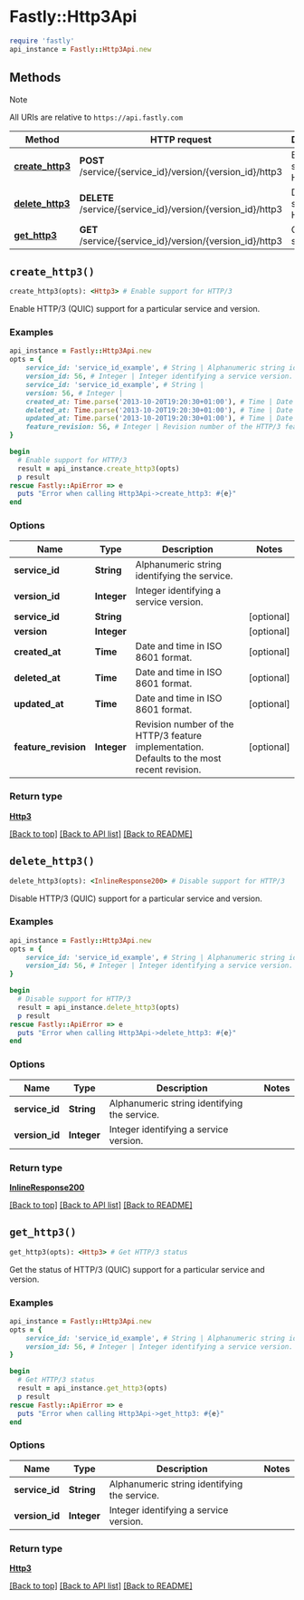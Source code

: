 # Fastly::Http3Api


```ruby
require 'fastly'
api_instance = Fastly::Http3Api.new
```

## Methods

> [!NOTE]
> All URIs are relative to `https://api.fastly.com`

Method | HTTP request | Description
------ | ------------ | -----------
[**create_http3**](Http3Api.md#create_http3) | **POST** /service/{service_id}/version/{version_id}/http3 | Enable support for HTTP/3
[**delete_http3**](Http3Api.md#delete_http3) | **DELETE** /service/{service_id}/version/{version_id}/http3 | Disable support for HTTP/3
[**get_http3**](Http3Api.md#get_http3) | **GET** /service/{service_id}/version/{version_id}/http3 | Get HTTP/3 status


## `create_http3()`

```ruby
create_http3(opts): <Http3> # Enable support for HTTP/3
```

Enable HTTP/3 (QUIC) support for a particular service and version.

### Examples

```ruby
api_instance = Fastly::Http3Api.new
opts = {
    service_id: 'service_id_example', # String | Alphanumeric string identifying the service.
    version_id: 56, # Integer | Integer identifying a service version.
    service_id: 'service_id_example', # String | 
    version: 56, # Integer | 
    created_at: Time.parse('2013-10-20T19:20:30+01:00'), # Time | Date and time in ISO 8601 format.
    deleted_at: Time.parse('2013-10-20T19:20:30+01:00'), # Time | Date and time in ISO 8601 format.
    updated_at: Time.parse('2013-10-20T19:20:30+01:00'), # Time | Date and time in ISO 8601 format.
    feature_revision: 56, # Integer | Revision number of the HTTP/3 feature implementation. Defaults to the most recent revision.
}

begin
  # Enable support for HTTP/3
  result = api_instance.create_http3(opts)
  p result
rescue Fastly::ApiError => e
  puts "Error when calling Http3Api->create_http3: #{e}"
end
```

### Options

| Name | Type | Description | Notes |
| ---- | ---- | ----------- | ----- |
| **service_id** | **String** | Alphanumeric string identifying the service. |  |
| **version_id** | **Integer** | Integer identifying a service version. |  |
| **service_id** | **String** |  | [optional] |
| **version** | **Integer** |  | [optional] |
| **created_at** | **Time** | Date and time in ISO 8601 format. | [optional] |
| **deleted_at** | **Time** | Date and time in ISO 8601 format. | [optional] |
| **updated_at** | **Time** | Date and time in ISO 8601 format. | [optional] |
| **feature_revision** | **Integer** | Revision number of the HTTP/3 feature implementation. Defaults to the most recent revision. | [optional] |

### Return type

[**Http3**](Http3.md)

[[Back to top]](#) [[Back to API list]](../../README.md#endpoints)
[[Back to README]](../../README.md)
## `delete_http3()`

```ruby
delete_http3(opts): <InlineResponse200> # Disable support for HTTP/3
```

Disable HTTP/3 (QUIC) support for a particular service and version.

### Examples

```ruby
api_instance = Fastly::Http3Api.new
opts = {
    service_id: 'service_id_example', # String | Alphanumeric string identifying the service.
    version_id: 56, # Integer | Integer identifying a service version.
}

begin
  # Disable support for HTTP/3
  result = api_instance.delete_http3(opts)
  p result
rescue Fastly::ApiError => e
  puts "Error when calling Http3Api->delete_http3: #{e}"
end
```

### Options

| Name | Type | Description | Notes |
| ---- | ---- | ----------- | ----- |
| **service_id** | **String** | Alphanumeric string identifying the service. |  |
| **version_id** | **Integer** | Integer identifying a service version. |  |

### Return type

[**InlineResponse200**](InlineResponse200.md)

[[Back to top]](#) [[Back to API list]](../../README.md#endpoints)
[[Back to README]](../../README.md)
## `get_http3()`

```ruby
get_http3(opts): <Http3> # Get HTTP/3 status
```

Get the status of HTTP/3 (QUIC) support for a particular service and version.

### Examples

```ruby
api_instance = Fastly::Http3Api.new
opts = {
    service_id: 'service_id_example', # String | Alphanumeric string identifying the service.
    version_id: 56, # Integer | Integer identifying a service version.
}

begin
  # Get HTTP/3 status
  result = api_instance.get_http3(opts)
  p result
rescue Fastly::ApiError => e
  puts "Error when calling Http3Api->get_http3: #{e}"
end
```

### Options

| Name | Type | Description | Notes |
| ---- | ---- | ----------- | ----- |
| **service_id** | **String** | Alphanumeric string identifying the service. |  |
| **version_id** | **Integer** | Integer identifying a service version. |  |

### Return type

[**Http3**](Http3.md)

[[Back to top]](#) [[Back to API list]](../../README.md#endpoints)
[[Back to README]](../../README.md)
